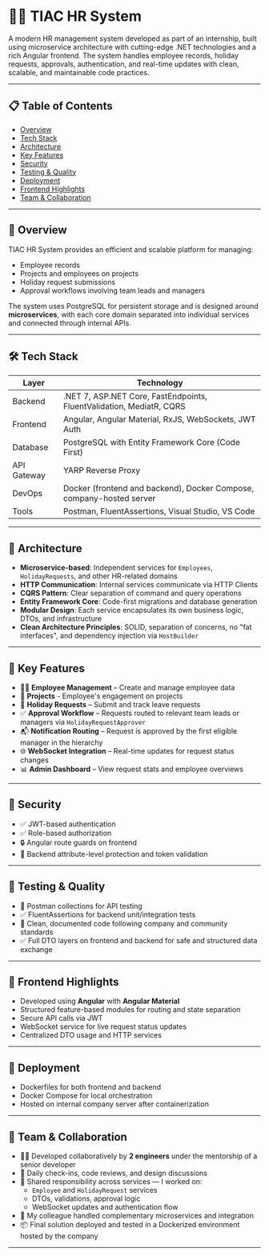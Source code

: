 # 🧑‍💼 TIAC HR System

A modern HR management system developed as part of an internship, built using microservice architecture with cutting-edge .NET technologies and a rich Angular frontend. The system handles employee records, holiday requests, approvals, authentication, and real-time updates with clean, scalable, and maintainable code practices.

---

## 📋 Table of Contents

- [Overview](#overview)
- [Tech Stack](#tech-stack)
- [Architecture](#architecture)
- [Key Features](#key-features)
- [Security](#security)
- [Testing & Quality](#testing--quality)
- [Deployment](#deployment)
- [Frontend Highlights](#frontend)
- [Team & Collaboration](#team--collaboration)

---

<a name="overview"></a>
## 📖 Overview

TIAC HR System provides an efficient and scalable platform for managing:
- Employee records
- Projects and employees on projects
- Holiday request submissions
- Approval workflows involving team leads and managers

The system uses PostgreSQL for persistent storage and is designed around **microservices**, with each core domain separated into individual services and connected through internal APIs.

---

<a name="tech-stack"></a>
## 🛠️ Tech Stack

| Layer             | Technology                                                                 |
|------------------|------------------------------------------------------------------------------|
| Backend           | .NET 7, ASP.NET Core, FastEndpoints, FluentValidation, MediatR, CQRS        |
| Frontend          | Angular, Angular Material, RxJS, WebSockets, JWT Auth                       |
| Database          | PostgreSQL with Entity Framework Core (Code First)                          |
| API Gateway       | YARP Reverse Proxy                                                          |
| DevOps            | Docker (frontend and backend), Docker Compose, company-hosted server        |
| Tools             | Postman, FluentAssertions, Visual Studio, VS Code                           |

---

<a name="architecture"></a>
## 🧱 Architecture

- **Microservice-based**: Independent services for `Employees`, `HolidayRequests`, and other HR-related domains
- **HTTP Communication**: Internal services communicate via HTTP Clients
- **CQRS Pattern**: Clear separation of command and query operations
- **Entity Framework Core**: Code-first migrations and database generation
- **Modular Design**: Each service encapsulates its own business logic, DTOs, and infrastructure
- **Clean Architecture Principles**: SOLID, separation of concerns, no "fat interfaces", and dependency injection via `HostBuilder`

---

<a name="key-features"></a>
## 🚀 Key Features

- 🧑‍💼 **Employee Management** – Create and manage employee data
- 📝 **Projects** - Employee's engagement on projects
- 🌴 **Holiday Requests** – Submit and track leave requests
- ✅ **Approval Workflow** – Requests routed to relevant team leads or managers via `HolidayRequestApprover`
- 📬 **Notification Routing** – Request is approved by the first eligible manager in the hierarchy
- 🌐 **WebSocket Integration** – Real-time updates for request status changes
- 📊 **Admin Dashboard** – View request stats and employee overviews

---

<a name="security"></a>
## 🔐 Security

- ✅ JWT-based authentication
- ✅ Role-based authorization
- 🔒 Angular route guards on frontend
- 🔐 Backend attribute-level protection and token validation

---

<a name="testing--quality"></a>
## 🧪 Testing & Quality

- 🧪 Postman collections for API testing
- ✅ FluentAssertions for backend unit/integration tests
- 🧹 Clean, documented code following company and community standards
- ✅ Full DTO layers on frontend and backend for safe and structured data exchange

---

<a name="frontend"></a>
## 🧭 Frontend Highlights

- Developed using **Angular** with **Angular Material**
- Structured feature-based modules for routing and state separation
- Secure API calls via JWT
- WebSocket service for live request status updates
- Centralized DTO usage and HTTP services

---

<a name="deployment"></a>
## 🐳 Deployment

- Dockerfiles for both frontend and backend
- Docker Compose for local orchestration
- Hosted on internal company server after containerization

---

<a name="team--collaboration"></a>
## 🤝 Team & Collaboration

- 👨‍💻 Developed collaboratively by **2 engineers** under the mentorship of a senior developer
- 🔄 Daily check-ins, code reviews, and design discussions
- 🧠 Shared responsibility across services — I worked on:
  - `Employee` and `HolidayRequest` services
  - DTOs, validations, approval logic
  - WebSocket updates and authentication flow
- 🔧 My colleague handled complementary microservices and integration
- 📦 Final solution deployed and tested in a Dockerized environment hosted by the company

---
